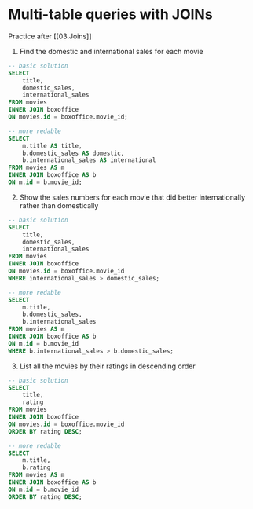 # Multi-table queries with JOINs
Practice after [[03.Joins]]

1. Find the domestic and international sales for each movie
```SQL
-- basic solution
SELECT
    title,
    domestic_sales,
    international_sales
FROM movies
INNER JOIN boxoffice
ON movies.id = boxoffice.movie_id;
```
```SQL
-- more redable
SELECT
    m.title AS title,
    b.domestic_sales AS domestic,
    b.international_sales AS international
FROM movies AS m
INNER JOIN boxoffice AS b
ON m.id = b.movie_id;
```
2. Show the sales numbers for each movie that did better internationally rather than domestically
```SQL
-- basic solution
SELECT
    title,
    domestic_sales,
    international_sales
FROM movies
INNER JOIN boxoffice
ON movies.id = boxoffice.movie_id
WHERE international_sales > domestic_sales;
```
```SQL
-- more redable
SELECT
    m.title,
    b.domestic_sales,
    b.international_sales
FROM movies AS m
INNER JOIN boxoffice AS b
ON m.id = b.movie_id
WHERE b.international_sales > b.domestic_sales;
```
3. List all the movies by their ratings in descending order
```SQL
-- basic solution
SELECT
    title,
    rating
FROM movies
INNER JOIN boxoffice
ON movies.id = boxoffice.movie_id
ORDER BY rating DESC;
```
```SQL
-- more redable
SELECT
    m.title,
    b.rating
FROM movies AS m
INNER JOIN boxoffice AS b
ON m.id = b.movie_id
ORDER BY rating DESC;
```